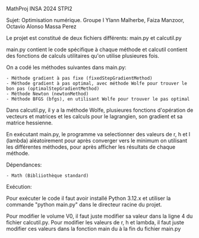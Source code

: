 MathProj INSA 2024 STPI2

Sujet: Optimisation numérique. Groupe I
Ylann Malherbe, Faiza Manzoor, Octavio Alonso Massa Perez

Le projet est constitué de deux fichiers différents: main.py et calcutil.py

main.py contient le code spécifique à chaque méthode et calcutil contient des fonctions de calculs utilitaires qu'on utilise plusieures fois.

On a codé les méthodes suivantes dans main.py:

    - Méthode gradient à pas fixe (fixedStepGradientMethod)
    - Méthode gradient à pas optimal, avec méthode Wolfe pour trouver le bon pas (optimalStepGradientMethod)
    - Méthode Newton (newtonMethod)
    - Méthode BFGS (bfgs), en utilisant Wolfe pour trouver le pas optimal

Dans calcutil.py, il y a la méthode Wolfe, plusieures fonctions d'opération de vecteurs et matrices et les calculs pour le lagrangien, son gradient et sa matrice hessienne.

En exécutant main.py, le programme va selectionner des valeurs de r, h et l (lambda) aléatoirement pour après converger vers le minimum on utilisant les différentes méthodes, pour après afficher les résultats de chaque méthode.


Dépendances:

    - Math (Bibliiothèque standard)


Exécution:

Pour exécuter le code il faut avoir installé Python 3.12.x et utiliser la commande "python main.py" dans le directeur racine du projet.

Pour modifier le volume V0, il faut juste modifier sa valeur dans la ligne 4 du fichier calcutil.py.
Pour modifier les valeurs de r, h et lambda, il faut juste modifier ces valeurs dans la fonction main du à la fin du fichier main.py